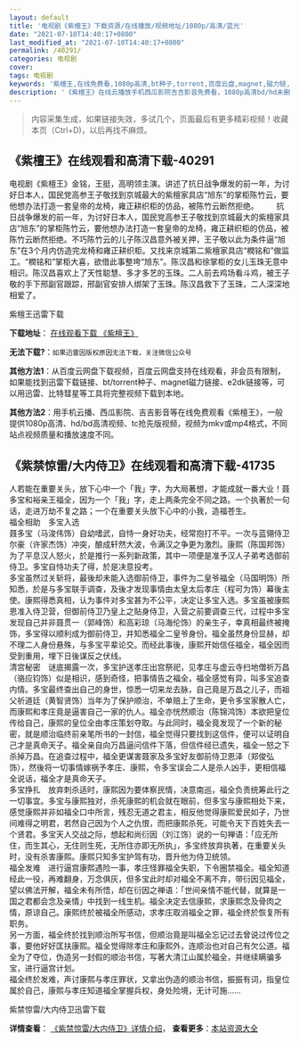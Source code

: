 ```yaml
---
layout: default
title: '电视剧《紫檀王》下载资源/在线播放/视频地址/1080p/高清/蓝光'
date: "2021-07-10T14:40:17+0800"
last_modified_at: "2021-07-10T14:40:17+0800"
permalink: /40291/
categories: 电视剧
cover:
tags: 电视剧
keywords: '紫檀王,在线免费看,1080p高清,bt种子,torrent,百度云盘,magnet,磁力链,迅雷下载资源'
description: '《紫檀王》在线云播放手机西瓜影院吉吉影音免费看，1080p高清bd/hd未删减完整版和tc抢先枪版，mkv/mp4格式，附带bt/torrent种子、magnet/磁力链、百度云盘、网盘资源迅雷下载链接'
---
```


>内容采集生成，如果链接失效，多试几个，页面最后有更多精彩视频！收藏本页（Ctrl+D)，以后再找不麻烦。


## 《紫檀王》在线观看和高清下载-40291

电视剧《紫檀王》金铭，王挺，高明领主演。讲述了抗日战争爆发的前一年，为讨好日本人，国民党高参王子敬找到京城最大的紫檀家具店&ldquo;旭东”的掌柜陈竹云，要他想办法打造一套皇帝的龙椅，雍正耕织柜的仿品，被陈竹云断然拒绝。 　　抗日战争爆发的前一年，为讨好日本人，国民党高参王子敬找到京城最大的紫檀家具店&ldquo;旭东”的掌柜陈竹云，要他想办法打造一套皇帝的龙椅，雍正耕织柜的仿品，被陈竹云断然拒绝。不巧陈竹云的儿子陈汉昌意外被关押，王子敬以此为条件逼&ldquo;旭东”在3个月内仿造完龙椅和雍正耕织柜。又找来京城第二紫檀家具店&ldquo;橍铭和&rdquo;做监工。&ldquo;橍铭和&rdquo;掌柜大喜，欲借此事整垮&ldquo;旭东”。陈汉昌和徐掌柜的女儿玉珠无意中相识。陈汉昌喜欢上了天性聪慧、多才多艺的玉珠。二人前去鸡场看斗鸡，被王子敬的手下邢副官跟踪，邢副官安排人绑架了玉珠。陈汉昌救下了玉珠，二人深深地相爱了。</p>


紫檀王迅雷下载

**下载地址**： [在线观看下载 《紫檀王》](https://www.993dy.com//vod-detail-id-11996.html) 


**无法下载?**：`如果迅雷因版权原因无法下载，关注微信公众号 `

**其他方法1**：从百度云网盘下载视频，百度云网盘支持在线观看，非会员有限制，如果能找到迅雷下载链接、bt/torrent种子、magnet磁力链接、e2dk链接等，可以用迅雷、比特彗星等工具将完整视频下载到本地。

**其他方法2**：用手机云播、西瓜影院、吉吉影音等在线免费观看《紫檀王》，一般提供1080p高清、hd/bd高清视频、tc抢先版视频，视频为mkv或mp4格式，不同站点视频质量和播放速度不同。


## 《紫禁惊雷/大内侍卫》在线观看和高清下载-41735

人若能在重要关头，放下心中一个「我」字，为大局著想，才能成就一番大业！聂多宝和裕亲王福全，因为一个「我」字，走上两条完全不同之路。一个执著於一句话，走进万劫不复之路；一个在重要关头放下心中的小我，造福苍生。<br />福全相助　多宝入选<br />聂多宝（马浚伟饰）自幼嗜武，自恃一身好功夫，经常抱打不平。一次与蓝翎侍卫尔豪（许家杰饰）冲突，酿成轩然大波，令满汉之争更为激烈。康熙（陈国邦饰）为了平息汉人怒火，於是推行一系列新政策，其中一项便是准予汉人子弟考选御前侍卫。多宝自恃功夫了得，於是决意投考。<br />多宝虽然过关斩将，最後却未能入选御前侍卫，事件为二皇爷福全（马国明饰）所知悉，於是与多宝联手调查，及後才发现事情由太皇太后孝庄（程可为饰）幕後主使。康熙得悉真相，认为事件对多宝甚为不公平，决定让多宝入选。多宝虽被康熙恩准入侍卫营，但御前侍卫乃皇上之贴身侍卫，入营之前要调查三代，过程中多宝发现自己并非聂贯一（郭峰饰）和高彩琼（马海伦饰）的亲生子，幸真相最终被掩饰，多宝得以顺利成为御前侍卫，并知悉福全二皇爷身份。福全虽然身份显赫，却不理二人身份悬殊，与多宝平辈论交。而经此事後，康熙开始信任福全，福全因而受到重用，埋下日後谋反之伏线。<br />清宫秘密　谜底揭露一次，多宝护送孝庄出宫祭祀，见孝庄与虚云寺扫地僧祈万昌（骆应钧饰）似是相识，感到奇怪，把事情告之福全，福全感觉有异，叫多宝追查内情。多宝最终查出自己的身世，惊悉一切来龙去脉，自己竟是万昌之儿子，而祖父祈道廷（黄智贤饰）当年为了保护顺治，不单赔上了生命，更令多宝家散人亡，而康熙和孝庄竟是逼害自己一家的仇人。福全亦恍然顺治（陈锦鸿饰）本欲把皇位传给自己，康熙的皇位全由孝庄策划夺取。与此同时，福全竟发现了一个新的秘密，就是顺治临终前亲笔所书的一封信，福全觉得只要找到这信件，便可以证明自己才是真命天子。福全亲自向万昌逼问信件下落，但信件经已遗失，福全一怒之下杀掉万昌。在追查过程中，福全更谋害聂家及多宝好友御前侍卫恩泽（郑俊弘饰），然後将一切事情嫁祸予孝庄、康熙，令多宝误会二人是杀人凶手，更相信福全说话，福全才是真命天子。<br />多宝挣扎　放弃刺杀适时，康熙因为要体察民情，决意南巡，福全负责统筹此行之一切事宜。多宝与康熙独对，杀死康熙的机会就在眼前，但多宝与康熙相处下来，感觉康熙并非如福全口中所言，残忍无道之君主，相反他觉得康熙爱民如子，乃世间难得之明君，若然自己因为个人之仇恨，而把康熙杀死，可能令天下百姓失去一个贤君。多宝天人交战之际，想起和尚衍因（刘江饰）说的一句禅语：「应无所住，而生其心，无住则生死，无所住亦即无所执」，多宝终放弃执著，在重要关头时，没有杀害康熙。康熙只知多宝护驾有功，晋升他为侍卫统领。<br />福全发难　进行逼宫康熙遇险一事，孝庄怪罪福全失职，下令圈禁福全。福全知道经此一役，再难翻身，万念俱灰，但多宝此时却对福全不离不弃，带衍因见福全，望以佛法开解，福全未有所悟，却在衍因之禅语：「世间亲情不能代替，就算是一国之君都会念及亲情」中找到一线生机。福全决定去信康熙，求康熙念及骨肉之情，原谅自己。康熙终於被福全所感动，求孝庄取消福全之罪，福全终於恢复所有职务。<br />另一方面，福全终於找到顺治所写书信，但顺治竟是叫福全忘记过去曾说过传位之事，要他好好匡扶康熙。福全觉得除孝庄和康熙外，连顺治也对自己有欠公道。福全为了夺位，伪造另一封假的顺治书信，写著大清江山属於福全，并继续瞒骗多宝，进行逼宫计划。<br />福全终於发难，声讨康熙与孝庄罪状，又拿出伪造的顺治书信，振振有词，指皇位属於自己，康熙与孝庄知道福全掌握兵权，身处险境，无计可施&hellip;…


紫禁惊雷/大内侍卫迅雷下载

**详情查看**： [《紫禁惊雷/大内侍卫》详情介绍](/movie/41735/)， **查看更多**：[本站资源大全](/movie/t/all/)

